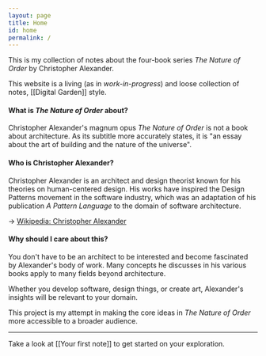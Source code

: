 ```yaml
---
layout: page
title: Home
id: home
permalink: /
---
```


This is my collection of notes about the four-book series _The Nature of Order_ by Christopher Alexander.

This website is a living (as in *work-in-progress*) and loose collection of notes, [[Digital Garden]] style.

#### What is _The Nature of Order_ about?
Christopher Alexander's magnum opus _The Nature of Order_ is not a book about architecture. As its subtitle more accurately states, it is "an essay about the art of building and the nature of the universe".

#### Who is Christopher Alexander?
Christopher Alexander is an architect and design theorist known for his theories on human-centered design. His works have inspired the Design Patterns movement in the software industry, which was an adaptation of his publication _A Pattern Language_ to the domain of software architecture.

-> [Wikipedia: Christopher Alexander](https://en.wikipedia.org/wiki/Christopher_Alexander)

#### Why should I care about this?
You don't have to be an architect to be interested and become fascinated by Alexander's body of work. Many concepts he discusses in his various books apply to many fields beyond architecture.

Whether you develop software, design things, or create art, Alexander's insights will be relevant to your domain.

This project is my attempt in making the core ideas in _The Nature of Order_ more accessible to a broader audience.

---

Take a look at [[Your first note]] to get started on your exploration.
